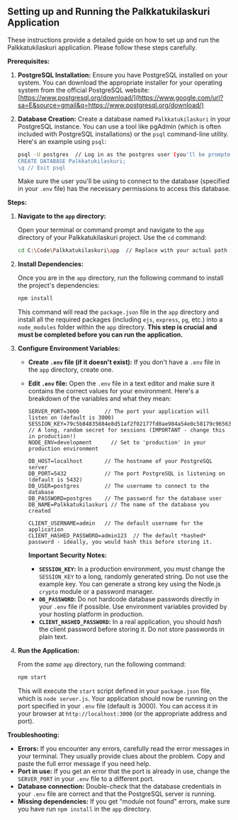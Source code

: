 
## Setting up and Running the Palkkatukilaskuri Application

These instructions provide a detailed guide on how to set up and run the Palkkatukilaskuri application. Please follow these steps carefully.

**Prerequisites:**

1. **PostgreSQL Installation:** Ensure you have PostgreSQL installed on your system. You can download the appropriate installer for your operating system from the official PostgreSQL website: [https://www.postgresql.org/download/](https://www.google.com/url?sa=E&source=gmail&q=https://www.postgresql.org/download/)

2. **Database Creation:** Create a database named `Palkkatukilaskuri` in your PostgreSQL instance. You can use a tool like pgAdmin (which is often included with PostgreSQL installations) or the `psql` command-line utility. Here's an example using `psql`:

    ```bash
    psql -U postgres  // Log in as the postgres user (you'll be prompted for the password)
    CREATE DATABASE Palkkatukilaskuri;
    \q // Exit psql
    ```

    Make sure the user you'll be using to connect to the database (specified in your `.env` file) has the necessary permissions to access this database.

**Steps:**

1. **Navigate to the `app` directory:**

    Open your terminal or command prompt and navigate to the `app` directory of your Palkkatukilaskuri project. Use the `cd` command:

    ```bash
    cd C:\Code\Palkkatukilaskuri\app  // Replace with your actual path
    ```

2. **Install Dependencies:**

    Once you are in the `app` directory, run the following command to install the project's dependencies:

    ```bash
    npm install
    ```

    This command will read the `package.json` file in the `app` directory and install all the required packages (including `ejs`, `express`, `pg`, etc.) into a `node_modules` folder within the `app` directory. **This step is crucial and must be completed before you can run the application.**

3. **Configure Environment Variables:**

    * **Create `.env` file (if it doesn't exist):** If you don't have a `.env` file in the `app` directory, create one.

    * **Edit `.env` file:** Open the `.env` file in a text editor and make sure it contains the correct values for your environment. Here's a breakdown of the variables and what they mean:

        ```
        SERVER_PORT=3000        // The port your application will listen on (default is 3000)
        SESSION_KEY=79c5b84835884e8d51af2f02177fd0ae984a54e0c58179c9656324daeedb4c65d62c3633b7f18dee19af0a260584d67c7292592486985e2a9d3adc4cce01ceae // A long, random secret for sessions (IMPORTANT - change this in production!)
        NODE_ENV=development      // Set to 'production' in your production environment

        DB_HOST=localhost       // The hostname of your PostgreSQL server
        DB_PORT=5432            // The port PostgreSQL is listening on (default is 5432)
        DB_USER=postgres        // The username to connect to the database
        DB_PASSWORD=postgres    // The password for the database user
        DB_NAME=Palkkatukilaskuri // The name of the database you created

        CLIENT_USERNAME=admin   // The default username for the application
        CLIENT_HASHED_PASSWORD=admin123  // The default *hashed* password - ideally, you would hash this before storing it.
        ```

        **Important Security Notes:**

        * **`SESSION_KEY`:** In a production environment, you *must* change the `SESSION_KEY` to a long, randomly generated string. Do not use the example key. You can generate a strong key using the Node.js `crypto` module or a password manager.
        * **`DB_PASSWORD`:** Do not hardcode database passwords directly in your `.env` file if possible. Use environment variables provided by your hosting platform in production.
        * **`CLIENT_HASHED_PASSWORD`:** In a real application, you should *hash* the client password before storing it. Do not store passwords in plain text.

4. **Run the Application:**

    From the *same* `app` directory, run the following command:

    ```bash
    npm start
    ```

    This will execute the `start` script defined in your `package.json` file, which is `node server.js`. Your application should now be running on the port specified in your `.env` file (default is 3000). You can access it in your browser at `http://localhost:3000` (or the appropriate address and port).

**Troubleshooting:**

* **Errors:** If you encounter any errors, carefully read the error messages in your terminal. They usually provide clues about the problem. Copy and paste the full error message if you need help.
* **Port in use:** If you get an error that the port is already in use, change the `SERVER_PORT` in your `.env` file to a different port.
* **Database connection:** Double-check that the database credentials in your `.env` file are correct and that the PostgreSQL server is running.
* **Missing dependencies:** If you get "module not found" errors, make sure you have run `npm install` in the `app` directory.